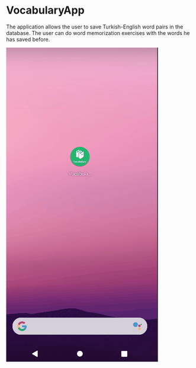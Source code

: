 # VocabularyApp

The application allows the user to save Turkish-English word pairs in the database. The user can do word memorization exercises with the words he has saved before.


![VocabularyApp](/gif/ChatBotAppGif.gif)